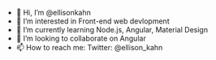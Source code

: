 - 👋 Hi, I’m @ellisonkahn
- 👀 I’m interested in Front-end web devlopment
- 🌱 I’m currently learning Node.js, Angular, Material Design
- 💞️ I’m looking to collaborate on Angular
- 📫 How to reach me: Twitter: @ellison_kahn

<!---
ellisonkahn/ellisonkahn is a ✨ special ✨ repository because its `README.md` (this file) appears on your GitHub profile.
You can click the Preview link to take a look at your changes.
--->
